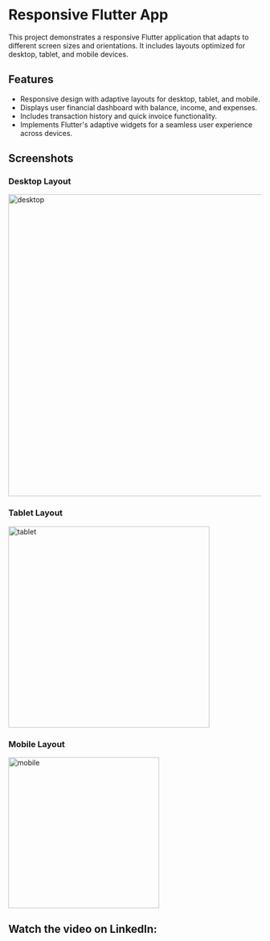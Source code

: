 # Responsive Flutter App

This project demonstrates a responsive Flutter application that adapts to different screen sizes and orientations. It includes layouts optimized for desktop, tablet, and mobile devices.

## Features

- Responsive design with adaptive layouts for desktop, tablet, and mobile.
- Displays user financial dashboard with balance, income, and expenses.
- Includes transaction history and quick invoice functionality.
- Implements Flutter's adaptive widgets for a seamless user experience across devices.

## Screenshots

### Desktop Layout
<img src="https://github.com/ahmedsaad123456/Responsive_Dashboard_App/assets/102562587/84656e4a-68c4-4402-9201-3581823929de" alt="desktop" width="600">

### Tablet Layout
<img src="https://github.com/ahmedsaad123456/Responsive_Dashboard_App/assets/102562587/0a96d8b9-7c85-43d7-a0f3-30e4d6d8ff1e" alt="tablet" width="400">

### Mobile Layout
<img src="https://github.com/ahmedsaad123456/Responsive_Dashboard_App/assets/102562587/14acfa5c-2208-410b-98f1-ad603ea93197" alt="mobile" width="300">


## Watch the video on LinkedIn:



